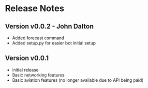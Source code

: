 # Release Notes


## Version v0.0.2 - John Dalton
- Added forecast command
- Added setup.py for easier bot initial setup


## Version v0.0.1 
- Initial release
- Basic networking features
- Basic aviation features (no longer available due to API being paid)